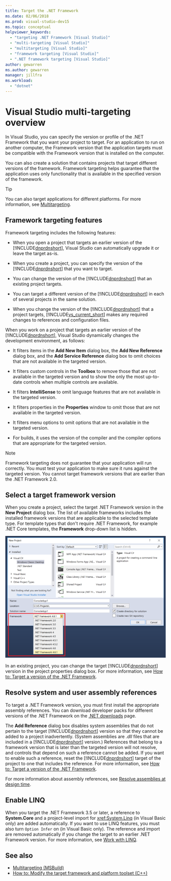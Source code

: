 ```yaml
---
title: Target the .NET Framework
ms.date: 02/06/2018
ms.prod: visual-studio-dev15
ms.topic: conceptual
helpviewer_keywords:
  - "targeting .NET Framework [Visual Studio]"
  - "multi-targeting [Visual Studio]"
  - "multitargeting [Visual Studio]"
  - "framework targeting [Visual Studio]"
  - ".NET framework targeting [Visual Studio]"
author: gewarren
ms.author: gewarren
manager: jillfra
ms.workload:
  - "dotnet"
---
```

# Visual Studio multi-targeting overview

In Visual Studio, you can specify the version or profile of the .NET Framework that you want your project to target. For an application to run on another computer, the Framework version that the application targets must be compatible with the Framework version that is installed on the computer.

You can also create a solution that contains projects that target different versions of the framework. Framework targeting helps guarantee that the application uses only functionality that is available in the specified version of the framework.

> [!TIP]
> You can also target applications for different platforms. For more information, see [Multitargeting](../msbuild/msbuild-multitargeting-overview.md).

## Framework targeting features

Framework targeting includes the following features:

- When you open a project that targets an earlier version of the [!INCLUDE[dnprdnshort](../code-quality/includes/dnprdnshort_md.md)], Visual Studio can automatically upgrade it or leave the target as-is.

- When you create a project, you can specify the version of the [!INCLUDE[dnprdnshort](../code-quality/includes/dnprdnshort_md.md)] that you want to target.

- You can change the version of the [!INCLUDE[dnprdnshort](../code-quality/includes/dnprdnshort_md.md)] that an existing project targets.

- You can target a different version of the [!INCLUDE[dnprdnshort](../code-quality/includes/dnprdnshort_md.md)] in each of several projects in the same solution.

- When you change the version of the [!INCLUDE[dnprdnshort](../code-quality/includes/dnprdnshort_md.md)] that a project targets, [!INCLUDE[vs_current_short](../code-quality/includes/vs_current_short_md.md)] makes any required changes to references and configuration files.

When you work on a project that targets an earlier version of the [!INCLUDE[dnprdnshort](../code-quality/includes/dnprdnshort_md.md)], Visual Studio dynamically changes the development environment, as follows:

- It filters items in the **Add New Item** dialog box, the **Add New Reference** dialog box, and the **Add Service Reference** dialog box to omit choices that are not available in the targeted version.

- It filters custom controls in the **Toolbox** to remove those that are not available in the targeted version and to show the only the most up-to-date controls when multiple controls are available.

- It filters **IntelliSense** to omit language features that are not available in the targeted version.

- It filters properties in the **Properties** window to omit those that are not available in the targeted version.

- It filters menu options to omit options that are not available in the targeted version.

- For builds, it uses the version of the compiler and the compiler options that are appropriate for the targeted version.

> [!NOTE]
> Framework targeting does not guarantee that your application will run correctly. You must test your application to make sure it runs against the targeted version. You cannot target framework versions that are earlier than the .NET Framework 2.0.

## Select a target framework version

When you create a project, select the target .NET Framework version in the **New Project** dialog box. The list of available frameworks includes the installed framework versions that are applicable to the selected template type. For template types that don't require .NET Framework, for example .NET Core templates, the **Framework** drop-down list is hidden.

![Framework drop-down in New Project dialog](media/vside-newproject-framework.png)

In an existing project, you can change the target [!INCLUDE[dnprdnshort](../code-quality/includes/dnprdnshort_md.md)] version in the project properties dialog box. For more information, see [How to: Target a version of the .NET Framework](../ide/how-to-target-a-version-of-the-dotnet-framework.md).

## Resolve system and user assembly references

To target a .NET Framework version, you must first install the appropriate assembly references. You can download developer packs for different versions of the .NET Framework on the [.NET downloads](https://www.microsoft.com/net/download/windows) page.

The **Add Reference** dialog box disables system assemblies that do not pertain to the target [!INCLUDE[dnprdnshort](../code-quality/includes/dnprdnshort_md.md)] version so that they cannot be added to a project inadvertently. (System assemblies are *.dll* files that are included in a [!INCLUDE[dnprdnshort](../code-quality/includes/dnprdnshort_md.md)] version.) References that belong to a framework version that is later than the targeted version will not resolve, and controls that depend on such a reference cannot be added. If you want to enable such a reference, reset the [!INCLUDE[dnprdnshort](../code-quality/includes/dnprdnshort_md.md)] target of the project to one that includes the reference.  For more information, see [How to: Target a version of the .NET Framework](../ide/how-to-target-a-version-of-the-dotnet-framework.md).

For more information about assembly references, see [Resolve assemblies at design time](../msbuild/resolving-assemblies-at-design-time.md).

## Enable LINQ

When you target the .NET Framework 3.5 or later, a reference to **System.Core** and a project-level import for <xref:System.Linq> (in Visual Basic only) are added automatically. If you want to use LINQ features, you must also turn `Option Infer` on (in Visual Basic only). The reference and import are removed automatically if you change the target to an earlier .NET Framework version. For more information, see [Work with LINQ](/dotnet/csharp/tutorials/working-with-linq).

## See also

- [Multitargeting (MSBuild)](../msbuild/msbuild-multitargeting-overview.md)
- [How to: Modify the target framework and platform toolset (C++)](/cpp/build/how-to-modify-the-target-framework-and-platform-toolset)